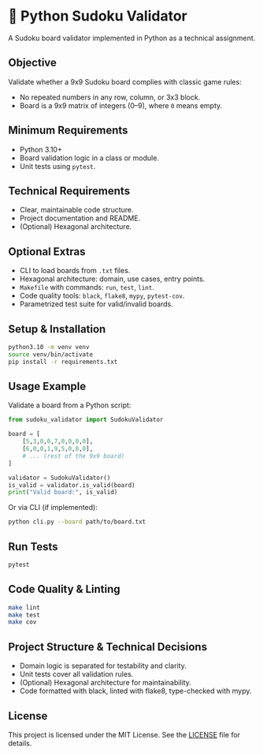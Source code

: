 # 🧩 Python Sudoku Validator

A Sudoku board validator implemented in Python as a technical assignment.

## Objective

Validate whether a 9x9 Sudoku board complies with classic game rules:

- No repeated numbers in any row, column, or 3x3 block.
- Board is a 9x9 matrix of integers (0–9), where `0` means empty.

## Minimum Requirements

- Python 3.10+
- Board validation logic in a class or module.
- Unit tests using `pytest`.

## Technical Requirements

- Clear, maintainable code structure.
- Project documentation and README.
- (Optional) Hexagonal architecture.

## Optional Extras

- CLI to load boards from `.txt` files.
- Hexagonal architecture: domain, use cases, entry points.
- `Makefile` with commands: `run`, `test`, `lint`.
- Code quality tools: `black`, `flake8`, `mypy`, `pytest-cov`.
- Parametrized test suite for valid/invalid boards.

## Setup & Installation

```bash
python3.10 -m venv venv
source venv/bin/activate
pip install -r requirements.txt
```

## Usage Example
Validate a board from a Python script:

```python
from sudoku_validator import SudokuValidator

board = [
    [5,3,0,0,7,0,0,0,0],
    [6,0,0,1,9,5,0,0,0],
    # ... (rest of the 9x9 board)
]

validator = SudokuValidator()
is_valid = validator.is_valid(board)
print("Valid board:", is_valid)
```

Or via CLI (if implemented):

```bash
python cli.py --board path/to/board.txt
```

## Run Tests

```bash
pytest
```

## Code Quality & Linting

```bash
make lint
make test
make cov
```

##  Project Structure & Technical Decisions

- Domain logic is separated for testability and clarity.
- Unit tests cover all validation rules.
- (Optional) Hexagonal architecture for maintainability.
- Code formatted with black, linted with flake8, type-checked with mypy.

## License

This project is licensed under the MIT License. See the [LICENSE](LICENSE) file for details.